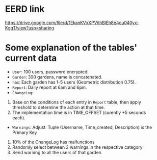 # EERD link
https://drive.google.com/file/d/1EkanKVxXPVithBIEh8e4cu040yx-KggT/view?usp=sharing

# Some explanation of the tables' current data
- `User`: 100 users, password encrypted.
- `Garden`: 300 gardens, name is concatenated.
- `has`: Each garden has 1-5 users (Geometric distribution 0.75).
- `Report`: Daily report at 6am and 6pm.
- `ChangeLog`:
1. Base on the conditions of each entry in `Report` table, then apply threshold to determine the action at that time.
2. The implementation time is in TIME_OFFSET (curently +5 seconds each).
- `Warnings`: Adjust: Tuple (Username, Time_created, Description) is the Primary Key
1. 10% of the ChangeLog has malfunctions
2. Randomly select between 2 warnings in the respective category
3. Send warning to all the users of that garden.